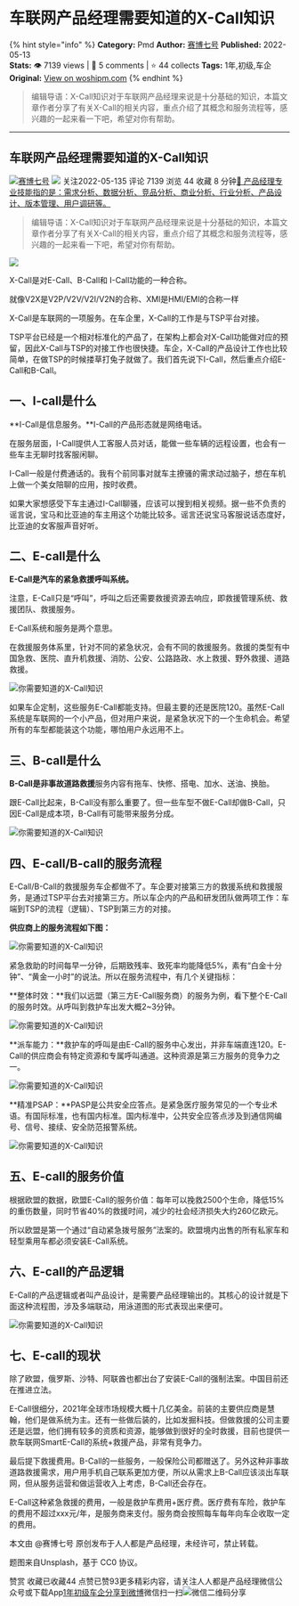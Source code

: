 # 车联网产品经理需要知道的X-Call知识
{% hint style="info" %}
**Category:** Pmd
**Author:** [赛博七号](https://www.woshipm.com/u/728723)
**Published:** 2022-05-13  
**Stats:** 👁️ 7139 views | 💬 5 comments | ⭐ 44 collects
**Tags:** 1年,初级,车企
**Original:** [View on woshipm.com](https://www.woshipm.com/pmd/5436614.html)
{% endhint %}
> 编辑导语：X-Call知识对于车联网产品经理来说是十分基础的知识，本篇文章作者分享了有关X-Call的相关内容，重点介绍了其概念和服务流程等，感兴趣的一起来看一下吧，希望对你有帮助。

---

## 车联网产品经理需要知道的X-Call知识

[![](https://image.woshipm.com/wp-files/2022/07/ANqjy4qVEpB1g5jF9Edm.jpg!/both/72x72)](https://www.woshipm.com/u/728723)[赛博七号](https://www.woshipm.com/u/728723) ![](https://static.woshipm.com/tag/1121_1@2x.png) 关注2022-05-135 评论 7139 浏览 44 收藏 8 分钟[🔗 产品经理专业技能指的是：需求分析、数据分析、竞品分析、商业分析、行业分析、产品设计、版本管理、用户调研等。](https://ke.qidianla.com/courses/90pm)

> 编辑导语：X-Call知识对于车联网产品经理来说是十分基础的知识，本篇文章作者分享了有关X-Call的相关内容，重点介绍了其概念和服务流程等，感兴趣的一起来看一下吧，希望对你有帮助。

![](https://image.woshipm.com/wp-files/2022/05/vNuGCDIx26ihhHbwQ6Lf.jpg)

X-Call是对E-Call、B-Call和 I-Call功能的一种合称。

就像V2X是V2P/V2V/V2I/V2N的合称、XMI是HMI/EMI的合称一样

X-Call是车联网的一项服务。在车企里，X-Call的工作是与TSP平台对接。

TSP平台已经是一个相对标准化的产品了，在架构上都会对X-Call功能做对应的预留，因此X-Call与TSP的对接工作也很快捷。车企，X-Call的产品设计工作也比较简单，在做TSP的时候搂草打兔子就做了。我们首先说下I-Call，然后重点介绍E-Call和B-Call。

## 一、I-call是什么

**I-Call是信息服务。**I-Call的产品形态就是网络电话。

在服务层面，I-Call提供人工客服人员对话，能做一些车辆的远程设置，也会有一些车主无聊时找客服闲聊。

I-Call一般是付费通话的。我有个前同事对就车主撩骚的需求动过脑子，想在车机上做一个美女陪聊的应用，按时收费。

如果大家想感受下车主通过I-Call聊骚，应该可以搜到相关视频。据一些不负责的谣言说，宝马和比亚迪的车主用这个功能比较多。谣言还说宝马客服说话态度好，比亚迪的女客服声音好听。

## 二、E-call是什么

**E-Call是汽车的紧急救援呼叫系统。**

注意，E-Call只是“呼叫”，呼叫之后还需要救援资源去响应，即救援管理系统、救援团队、救援服务。

E-Call系统和服务是两个意思。

在救援服务体系里，针对不同的紧急状况，会有不同的救援服务。救援的类型有中国急救、医院、直升机救援、消防、公安、公路路政、水上救援、野外救援、道路救援。

![你需要知道的X-Call知识](https://image.woshipm.com/wp-files/2022/05/3qU3UftuVF116uqMcMAc.jpeg)

如果车企定制，这些服务E-Call都能支持。但最主要的还是医院120。虽然E-Call系统是车联网的一个小产品，但对用户来说，是紧急状况下的一个生命机会。希望所有的车型都能装这个功能，哪怕用户永远用不上。

## 三、B-call是什么

**B-Call是非事故道路救援**服务内容有拖车、快修、搭电、加水、送油、换胎。

跟E-Call比起来，B-Call没有那么重要了。但一些车型不做E-Call却做B-Call，只因E-Call是成本项，B-Call有可能带来服务分成。

![你需要知道的X-Call知识](https://image.woshipm.com/wp-files/2022/05/veqr0lYpfJ09XJMDcz9h.jpeg)

## 四、E-call/B-call的服务流程

E-Call/B-Call的救援服务车企都做不了。车企要对接第三方的救援系统和救援服务，是通过TSP平台去对接第三方。所以车企内的产品和研发团队做两项工作：车端到TSP的流程（逻辑）、TSP到第三方的对接。

**供应商上的服务流程如下图：**

![你需要知道的X-Call知识](https://image.woshipm.com/wp-files/2022/05/m1VnaPQ6EKVeOeJG1ath.jpeg)

紧急救助的时间每早一分钟，后期致残率、致死率均能降低5%，素有“白金十分钟”、“黄金一小时”的说法。所以在服务流程中，有几个关键指标：

**整体时效：**我们以远盟（第三方E-Call服务商）的服务为例，看下整个E-Call的服务时效。从呼叫到救护车出发大概2~3分钟。

![你需要知道的X-Call知识](https://image.woshipm.com/wp-files/2022/05/qJioqh6tPt9znLUlhJkW.jpeg)

**派车能力：**救护车的呼叫是由E-Call的服务中心发出，并非车端直连120。E-Call的供应商会有特定资源和专属呼叫通道。这种资源是第三方服务的竞争力之一。

![你需要知道的X-Call知识](https://image.woshipm.com/wp-files/2022/05/a02JOI3cr9gavQ6NcM37.jpeg)

**精准PSAP：**PASP是公共安全应答点。是紧急医疗服务常见的一个专业术语。有国际标准，也有国内标准。国内标准中，公共安全应答点涉及到通信网编号、信号、接续、安全防范报警系统。

![你需要知道的X-Call知识](https://image.woshipm.com/wp-files/2022/05/jXXMOl1NV7MTxo06C0KB.jpeg)

## 五、E-call的服务价值

根据欧盟的数据，欧盟E-Call的服务价值：每年可以挽救2500个生命，降低15%的重伤数量，同时节省40%的救援时间，减少的社会经济损失大约260亿欧元。

所以欧盟是第一个通过“自动紧急拨号服务”法案的。欧盟境内出售的所有私家车和轻型乘用车都必须安装E-Call系统。

## 六、E-call的产品逻辑

E-Call的产品逻辑或者叫产品设计，是需要产品经理输出的。其核心的设计就是下面这种流程图，涉及多端联动，用泳道图的形式表现出来便可。

![你需要知道的X-Call知识](https://image.woshipm.com/wp-files/2022/05/0G9muvzqcjPipSrEZHIO.jpeg)

## 七、E-call的现状

除了欧盟，俄罗斯、沙特、阿联酋也都出台了安装E-Call的强制法案。中国目前还在推进立法。

E-Call很细分，2021年全球市场规模大概十几亿美金。前装的主要供应商是慧翰，他们是做系统为主。还有一些做后装的，比如发掘科技。但做救援的公司主要还是远盟，他们拥有较多的资质和资源，能够做到很好的全时救援，目前也提供一款车联网SmartE-Call的系统+救援产品，非常有竞争力。

最后提下救援费用。B-Call的一些服务，一般保险公司都赠送了。另外这种非事故道路救援需求，用户用手机自己联系更加方便，所以从需求上B-Call应该淡出车联网，但从服务运营和做运营收入上考虑，B-Call还会存在。

E-Call这种紧急救援的费用，一般是救护车费用+医疗费。医疗费有车险，救护车的费用不超过xxx元/年，是服务商来支付。服务商会按照每车每年向车企收取一定的费用。

本文由 @赛博七号 原创发布于人人都是产品经理，未经许可，禁止转载。

题图来自Unsplash，基于 CC0 协议。

赞赏 收藏已收藏44 点赞已赞93更多精彩内容，请关注人人都是产品经理微信公众号或下载App[1年](https://www.woshipm.com/tag/1%e5%b9%b4)[初级](https://www.woshipm.com/tag/%e5%88%9d%e7%ba%a7)[车企](https://www.woshipm.com/tag/%e8%bd%a6%e4%bc%81)[分享到微博](https://service.weibo.com/share/share.php?appkey=2775287854&title=车联网产品经理需要知道的X-Call知识&url=https://www.woshipm.com/pmd/5436614.html&pic=https://image.woshipm.com/wp-files/2022/05/vNuGCDIx26ihhHbwQ6Lf.jpg)微信扫一扫![微信二维码](https://api.pwmqr.com/qrcode/create/?url=https://www.woshipm.com/pmd/5436614.html)分享